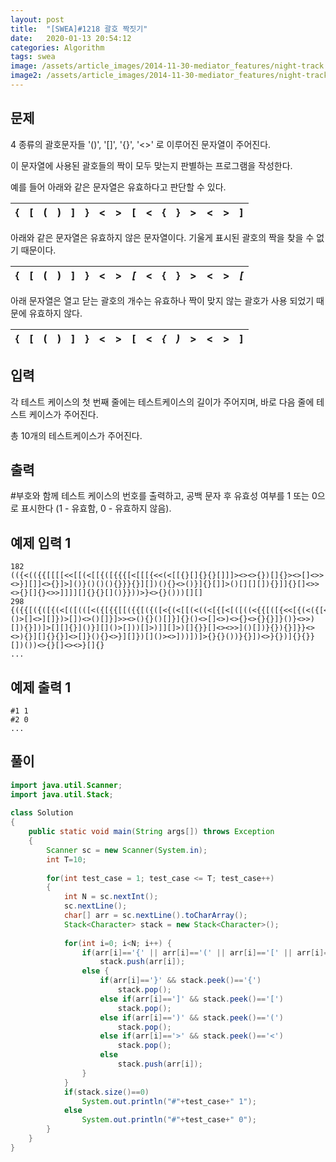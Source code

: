 ```yaml
---
layout: post
title:  "[SWEA]#1218 괄호 짝짓기"
date:   2020-01-13 20:54:12
categories: Algorithm
tags: swea
image: /assets/article_images/2014-11-30-mediator_features/night-track.JPG
image2: /assets/article_images/2014-11-30-mediator_features/night-track-mobile.JPG
---
```


문제
--------------------

4 종류의 괄호문자들 '()', '[]', '{}', '<>' 로 이루어진 문자열이 주어진다.

이 문자열에 사용된 괄호들의 짝이 모두 맞는지 판별하는 프로그램을 작성한다.

예를 들어 아래와 같은 문자열은 유효하다고 판단할 수 있다.

| { | [ | ( | ) | ] | } | < | > | [ | < | { | } | > | < | > | ] |
|:-:|:-:|:-:|:-:|:-:|:-:|:-:|:-:|:-----:|:-:|:-:|:-:|:-:|:-:|:-:|:-----:|

아래와 같은 문자열은 유효하지 않은 문자열이다. 기울게 표시된 괄호의 짝을 찾을 수 없기 때문이다.

| { | [ | ( | ) | ] | } | < | > | *[* | < | { | } | > | < | > | *[* |
|:-:|:-:|:-:|:-:|:-:|:-:|:-:|:-:|:-----:|:-:|:-:|:-:|:-:|:-:|:-:|:-----:|

아래 문자열은 열고 닫는 괄호의 개수는 유효하나 짝이 맞지 않는 괄호가 사용 되었기 때문에 유효하지 않다.

| { | [ | ( | ) | ] | } | < | > | [ | < | *{* | *)* | > | < | > | ] |
|:-:|:-:|:-:|:-:|:-:|:-:|:-:|:-:|:-----:|:-:|:-:|:-:|:-:|:-:|:-:|:-----:|

입력
---------------------------

각 테스트 케이스의 첫 번째 줄에는 테스트케이스의 길이가 주어지며, 바로 다음 줄에 테스트 케이스가 주어진다.

총 10개의 테스트케이스가 주어진다.

출력
----------------

#부호와 함께 테스트 케이스의 번호를 출력하고, 공백 문자 후 유효성 여부를 1 또는 0으로 표시한다 (1 - 유효함, 0 - 유효하지 않음).

예제 입력 1 
----------------------

```
182
(({<(({{[[[[<<[[(<[[{([{{{[<[[[{<<(<[[{}[]{}{}[]]]><><>{})[]{}><>[]<>><>}][]]<>{}]>]()}()()(){}}}{}][])(){}<>()}]{}[]]>()[][][]){}]]{}[]<>><>{}[]{}<>>]]]][]{}{}[]()}}))>}<>{}()))[][]
298
{({{[({([{(<[([(([<({[{{[[({{[({([<{(<[[(<((<[{[<[([((<{{[([{<<[{(<({[<{}()>[]<>][]})>[])<>()[]}]>><>(){}()[]}]{}()<>[]<>)<>{}<>{}{}]}()}<>>)[]){}])]>[][]{}]()}][]()>[]))[]>)]][]>)[]{}}[]<><>>]()[])}{}){}]}}<><>){}][]{}{}]<>[]}(){}<>}][]})[]()><>]))])]>{}{}())}{}])<>}{})]{}{}}[])())<>{}[]<><>}[]{}
...
```

예제 출력 1 
------------------------

```
#1 1
#2 0
...
```

풀이
--------------------------

```java
import java.util.Scanner;
import java.util.Stack;
 
class Solution
{
    public static void main(String args[]) throws Exception
    {
        Scanner sc = new Scanner(System.in);
        int T=10;
         
        for(int test_case = 1; test_case <= T; test_case++)
        {
            int N = sc.nextInt();
            sc.nextLine();
            char[] arr = sc.nextLine().toCharArray();
            Stack<Character> stack = new Stack<Character>();
             
            for(int i=0; i<N; i++) {
                if(arr[i]=='{' || arr[i]=='(' || arr[i]=='[' || arr[i]=='<')
                    stack.push(arr[i]);
                else {
                    if(arr[i]=='}' && stack.peek()=='{')
                        stack.pop();
                    else if(arr[i]==']' && stack.peek()=='[')
                        stack.pop();
                    else if(arr[i]==')' && stack.peek()=='(')
                        stack.pop();
                    else if(arr[i]=='>' && stack.peek()=='<')
                        stack.pop();
                    else
                        stack.push(arr[i]);
                }
            }
            if(stack.size()==0)
                System.out.println("#"+test_case+" 1");
            else
                System.out.println("#"+test_case+" 0");
        }
    }
}
```
